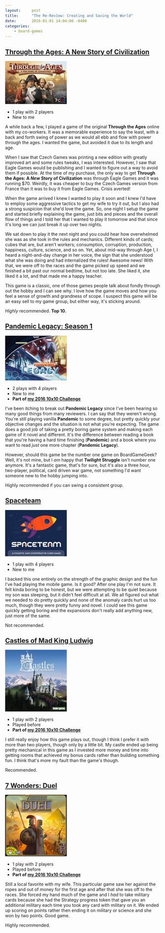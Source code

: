 ```yaml
---
layout:     post
title:      "The Re-Review: Creating and Saving the World"
date:       2016-01-01 14:04:00 -0400
categories:
    - board-games
---
```

## [Through the Ages: A New Story of Civilization](https://boardgamegeek.com/boardgame/182028/through-ages-new-story-civilization)

<img src="/images/covers/through-the-ages.jpg" alt="Through the Ages" class="image-right" />

- 1 play with 2 players
- New to me

A while back a few, I played a game of the original **Through the Ages** online with my co-workers. It was a memorable experience to say the least, with a back and forth swing of power as we would all ebb and flow with power through the ages. I wanted the game, but avoided it due to its length and age.

When I saw that Czech Games was printing a new edition with greatly improved art and some rules tweaks, I was interested. However, I saw that Eagle Games would be publishing and I wanted to figure out a way to avoid them if possible. At the time of my purchase, the only way to get **Through the Ages: A _New_ Story of Civilization** was through Eagle Games and it was running $70. Weirdly, it was cheaper to buy the Czech Games version from France than it was to buy it from Eagle Games. Crisis averted!

When the game arrived I knew I wanted to play it soon and I knew I'd have to employ some aggressive tactics to get my wife to try it out, but I also had a strong suspicion that she'd love the game. So, one night I setup the game and started briefly explaining the game, just bits and pieces and the overall flow of things and I told her that I wanted to play it tomorrow and that since it's long we can just break it up over two nights.

We sat down to play it the next night and you could hear how overwhelmed she was as she took in the rules and mechanics. Different kinds of cards; cubes that are, but aren't workers; consumption, corruption, production, happiness, culture, science, and so on. Yet, about mid-way through Age I, I heard a night-and-day change in her voice, the sign that she understood what she was doing and had internalized the rules! Awesome news! With that, we were off to the races and the game picked up speed and we finished a bit past our normal bedtime, but not too late. She liked it, she liked it a lot, and that made me a happy teacher.

This game is a classic, one of those games people talk about fondly through out the hobby and I can see why. I love how the game moves and how you feel a sense of growth and grandness of scope. I suspect this game will be an easy sell to my game group, but either way, it's sticking around.

_Highly_ recommended. **Top 10.**

## [Pandemic Legacy: Season 1](https://boardgamegeek.com/boardgame/161936/pandemic-legacy-season-1)

<img src="/images/covers/pandemic-legacy.jpg" alt="Pandemic Legacy" class="image-right" />

- 2 plays with 4 players
- New to me
- **Part of [my 2016 10x10 Challenge](https://boardgamegeek.com/geeklist/202712/wesbakers-2016-10x10-hardcore-challenge)**

I've been itching to break out **Pandemic Legacy** since I've been hearing so many good things from many reviewers. I can say that they weren't wrong. You're still playing vanilla **Pandemic** to some degree, but pretty quickly your objective changes and the situation is not what you're expecting. The game does a good job of taking a pretty boring game system and making each game of it novel and different. It's the difference between reading a book that you're having a hard time finishing (**Pandemic**) and a book where you want to read _just_ one more chapter (**Pandemic Legacy**).

However, should this game be the number one game on BoardGameGeek? Well, it's not mine, but I _am_ happy that **Twilight Struggle** isn't number one anymore. It's a fantastic game, that's for sure, but it's also a three hour, two-player, political, card driven war game, not something I'd want someone new to the hobby jumping into.

Highly recommended if you can swing a consistent group.

## [Spaceteam](https://boardgamegeek.com/boardgame/184491/spaceteam)

<img src="/images/covers/spaceteam.jpg" alt="Spaceteam" class="image-right" />

- 1 play with 4 players
- New to me

I backed this one entirely on the strength of the graphic design and the fun I've had playing the mobile game. Is it good? After one play I'm not sure. It felt kinda boring to be honest, but we were attempting to be quiet because my son was sleeping, but it didn't feel difficult at all. We all figured out what we needed to do pretty quickly and none of the anomaly cards hurt us too much, though they were pretty funny and novel. I could see this game quickly getting boring and the expansions don't really add anything new, just more of the same.

Not recommended.

## [Castles of Mad King Ludwig](https://boardgamegeek.com/boardgame/155426/castles-mad-king-ludwig)

<img src="/images/covers/castles-of-mad-king-ludwig.jpg" alt="Castles of Mad King Ludwig" class="image-right" />

- 1 play with 2 players
- Played before
- **Part of [my 2016 10x10 Challenge](https://boardgamegeek.com/geeklist/202712/wesbakers-2016-10x10-hardcore-challenge)**

I still really enjoy how this game plays out, though I think I prefer it with more than two players, though only by a little bit. My castle ended up being pretty mechanical in this game as I invested more money and time into getting rooms that achieved my bonus cards rather than building something fun. I think that's more my fault than the game's though.

Recommended.

## [7 Wonders: Duel](https://boardgamegeek.com/boardgame/173346/7-wonders-duel)

<img src="/images/covers/7-wonders-duel.jpg" alt="7 Wonders: Duel" class="image-right" />

- 1 play with 2 players
- Played before
- **Part of [my 2016 10x10 Challenge](https://boardgamegeek.com/geeklist/202712/wesbakers-2016-10x10-hardcore-challenge)**

Still a local favorite with my wife. This particular game saw her against the ropes and out of money for the first age and after that she was off to the races. She forced my hand much of the game and I _had_ to take military cards because she had the Strategy progress token that gave you an additional military each time you took any card with military on it. We ended up scoring on points rather then ending it on military or science and she won by two points. Good game.

Highly recommended.
